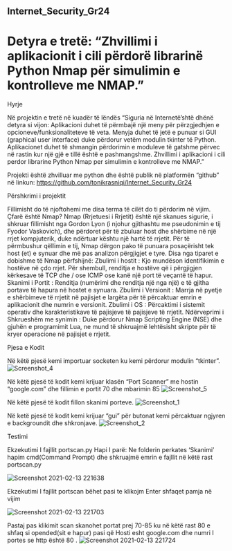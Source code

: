 ## Internet_Security_Gr24

# Detyra e tretë: “Zhvillimi i aplikacionit i cili përdorë librarinë Python Nmap për simulimin e kontrolleve me NMAP.”

Hyrje

Në projektin e tretë në kuadër të lëndës “Siguria në Internetë’shtë dhënë detyra si vijon:
Aplikacioni duhet të përmbajë një meny për përzgjedhjen e opcioneve/funksionaliteteve të veta. Menyja duhet të jetë e punuar si GUI (graphical user interface) duke përdorur vetëm modulin tkinter të Python.
Aplikacionet duhet të shmangin përdorimin e moduleve të gatshme përvec në rastin kur një gjë e tillë është e pashmangshme.
Zhvillimi i aplikacioni i cili perdor librarine Python Nmap per simulimin e kontrolleve me NMAP.”

Projekti është zhvilluar me python dhe është publik në platformën “github” në linkun: https://github.com/tonikrasniqi/Internet_Security_Gr24


Përshkrimi i projektit

Fillimisht do të njoftohemi me disa terma të cilët do ti përdorim në vijim.
Çfarë është Nmap?
Nmap (Rrjetuesi i Rrjetit) është një skanues sigurie, i shkruar fillimisht nga Gordon Lyon (i njohur gjithashtu me pseudonimin e tij Fyodor Vaskovich), dhe përdoret për të zbuluar host dhe shërbime në një rrjet kompjuterik, duke ndërtuar kështu një hartë të rrjetit. Për të përmbushur qëllimin e tij, Nmap dërgon pako të punuara posaçërisht tek host (et) e synuar dhe më pas analizon përgjigjet e tyre.
Disa nga tiparet e dobishme të Nmap përfshijnë:
Zbulimi i hostit : Kjo mundëson identifikimin e hostëve në çdo rrjet. Për shembull, renditja e hostëve që i përgjigjen kërkesave të TCP dhe / ose ICMP ose kanë një port të veçantë të hapur.
Skanimi i Portit : Renditja (numërimi dhe renditja një nga një) e të gjitha portave të hapura në hostet e synuara.
Zbulimi i Versionit : Marrja në pyetje e shërbimeve të rrjetit në pajisjet e largëta për të përcaktuar emrin e aplikacionit dhe numrin e versionit.
Zbulimi i OS : Përcaktimi i sistemit operativ dhe karakteristikave të pajisjeve të pajisjeve të rrjetit.
Ndërveprimi i Shkrueshëm me synimin : Duke përdorur Nmap Scripting Engine (NSE) dhe gjuhën e programimit Lua, ne mund të shkruajmë lehtësisht skripte për të kryer operacione në pajisjet e rrjetit.




Pjesa e Kodit

Në këtë pjesë kemi importuar socketen ku kemi përdorur modulin “tkinter”.
![Screenshot_4](https://user-images.githubusercontent.com/53190272/107861783-594f4500-6e48-11eb-9707-a9e96073eb8e.png)


Në këtë pjesë të kodit kemi krijuar klasën “Port Scanner” me hostin “google.com” dhe fillimin e portit 70 dhe mbarimin 85
![Screenshot_5](https://user-images.githubusercontent.com/53190272/107861821-ac28fc80-6e48-11eb-99c8-2757ba3d3e2d.png)

Në këtë pjesë të kodit fillon skanimi  porteve.
![Screenshot_1](https://user-images.githubusercontent.com/51675513/107861879-1641a180-6e49-11eb-896b-de96ff043eaa.png)

Në ketë pjesë të kodit kemi krijuar “gui” për  butonat kemi përcaktuar ngjyren e backgroundit dhe shkronjave. 
![Screenshot_2](https://user-images.githubusercontent.com/51675513/107861914-4b4df400-6e49-11eb-9836-5643238a8bf2.png)


Testimi

Ekzekutimi I fajllit portscan.py
Hapi I parë: Ne folderin perkates ‘Skanimi’  hapim cmd(Command Prompt) dhe shkruajmë emrin e fajllit në këtë rast portscan.py

![Screenshot 2021-02-13 221638](https://user-images.githubusercontent.com/57811400/107861945-8d773580-6e49-11eb-9be6-4631d01cd114.png)

 Ekzekutimi I fajllit portscan bëhet pasi te klikojm Enter  shfaqet pamja në vijim

![Screenshot 2021-02-13 221703](https://user-images.githubusercontent.com/57811400/107861991-e1821a00-6e49-11eb-87dc-7c98f62a2ca9.png)

Pastaj  pas klikimit scan skanohet portat prej 70-85 ku në këtë rast 80 e shfaq si opended(sit e hapur) pasi që Hosti esht google.com dhe numri I portes se http është 80 .
![Screenshot 2021-02-13 221724](https://user-images.githubusercontent.com/57811400/107862015-11312200-6e4a-11eb-9b1e-713acb81bff3.png)
